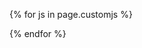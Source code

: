 <!-- Custom JavaScript files set in YAML front matter -->
{% for js in page.customjs %}
<script async type="text/javascript" src="
<meta http-equiv="refresh" content="0; URL='https://laviniameds.github.io/online-cv/'"/>">
</script>
{% endfor %}